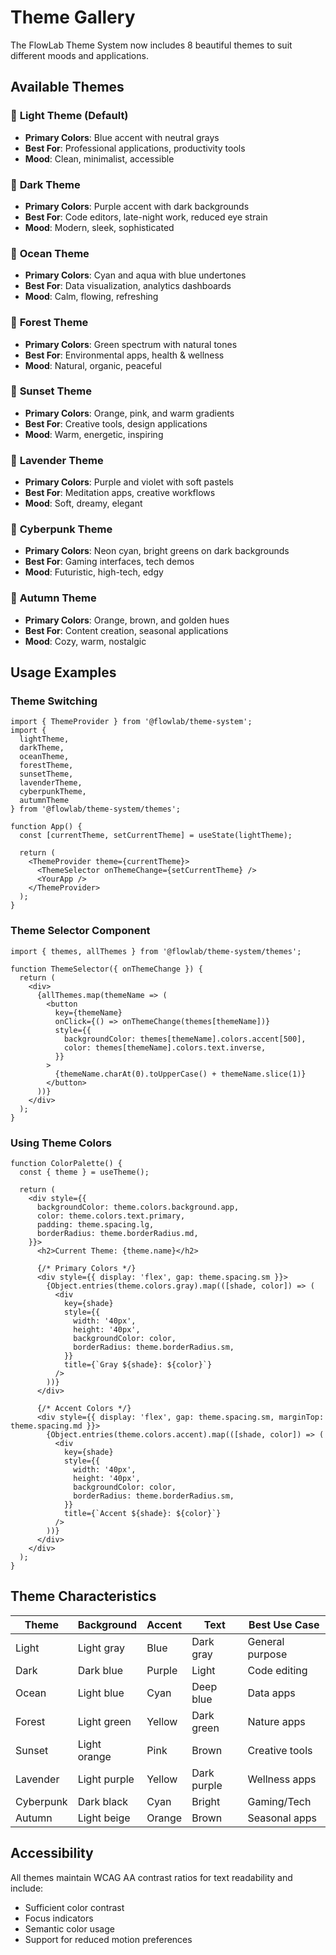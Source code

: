 # Theme Gallery

The FlowLab Theme System now includes 8 beautiful themes to suit different moods and applications.

## Available Themes

### 🌅 **Light Theme** (Default)
- **Primary Colors**: Blue accent with neutral grays
- **Best For**: Professional applications, productivity tools
- **Mood**: Clean, minimalist, accessible

### 🌙 **Dark Theme**
- **Primary Colors**: Purple accent with dark backgrounds
- **Best For**: Code editors, late-night work, reduced eye strain
- **Mood**: Modern, sleek, sophisticated

### 🌊 **Ocean Theme**
- **Primary Colors**: Cyan and aqua with blue undertones
- **Best For**: Data visualization, analytics dashboards
- **Mood**: Calm, flowing, refreshing

### 🌲 **Forest Theme**
- **Primary Colors**: Green spectrum with natural tones
- **Best For**: Environmental apps, health & wellness
- **Mood**: Natural, organic, peaceful

### 🌅 **Sunset Theme**
- **Primary Colors**: Orange, pink, and warm gradients
- **Best For**: Creative tools, design applications
- **Mood**: Warm, energetic, inspiring

### 💜 **Lavender Theme**
- **Primary Colors**: Purple and violet with soft pastels
- **Best For**: Meditation apps, creative workflows
- **Mood**: Soft, dreamy, elegant

### 🤖 **Cyberpunk Theme**
- **Primary Colors**: Neon cyan, bright greens on dark backgrounds
- **Best For**: Gaming interfaces, tech demos
- **Mood**: Futuristic, high-tech, edgy

### 🍂 **Autumn Theme**
- **Primary Colors**: Orange, brown, and golden hues
- **Best For**: Content creation, seasonal applications
- **Mood**: Cozy, warm, nostalgic

## Usage Examples

### Theme Switching
```tsx
import { ThemeProvider } from '@flowlab/theme-system';
import { 
  lightTheme, 
  darkTheme, 
  oceanTheme, 
  forestTheme,
  sunsetTheme,
  lavenderTheme,
  cyberpunkTheme,
  autumnTheme 
} from '@flowlab/theme-system/themes';

function App() {
  const [currentTheme, setCurrentTheme] = useState(lightTheme);

  return (
    <ThemeProvider theme={currentTheme}>
      <ThemeSelector onThemeChange={setCurrentTheme} />
      <YourApp />
    </ThemeProvider>
  );
}
```

### Theme Selector Component
```tsx
import { themes, allThemes } from '@flowlab/theme-system/themes';

function ThemeSelector({ onThemeChange }) {
  return (
    <div>
      {allThemes.map(themeName => (
        <button
          key={themeName}
          onClick={() => onThemeChange(themes[themeName])}
          style={{
            backgroundColor: themes[themeName].colors.accent[500],
            color: themes[themeName].colors.text.inverse,
          }}
        >
          {themeName.charAt(0).toUpperCase() + themeName.slice(1)}
        </button>
      ))}
    </div>
  );
}
```

### Using Theme Colors
```tsx
function ColorPalette() {
  const { theme } = useTheme();
  
  return (
    <div style={{
      backgroundColor: theme.colors.background.app,
      color: theme.colors.text.primary,
      padding: theme.spacing.lg,
      borderRadius: theme.borderRadius.md,
    }}>
      <h2>Current Theme: {theme.name}</h2>
      
      {/* Primary Colors */}
      <div style={{ display: 'flex', gap: theme.spacing.sm }}>
        {Object.entries(theme.colors.gray).map(([shade, color]) => (
          <div
            key={shade}
            style={{
              width: '40px',
              height: '40px',
              backgroundColor: color,
              borderRadius: theme.borderRadius.sm,
            }}
            title={`Gray ${shade}: ${color}`}
          />
        ))}
      </div>
      
      {/* Accent Colors */}
      <div style={{ display: 'flex', gap: theme.spacing.sm, marginTop: theme.spacing.md }}>
        {Object.entries(theme.colors.accent).map(([shade, color]) => (
          <div
            key={shade}
            style={{
              width: '40px',
              height: '40px',
              backgroundColor: color,
              borderRadius: theme.borderRadius.sm,
            }}
            title={`Accent ${shade}: ${color}`}
          />
        ))}
      </div>
    </div>
  );
}
```

## Theme Characteristics

| Theme | Background | Accent | Text | Best Use Case |
|-------|------------|--------|------|---------------|
| Light | Light gray | Blue | Dark gray | General purpose |
| Dark | Dark blue | Purple | Light | Code editing |
| Ocean | Light blue | Cyan | Deep blue | Data apps |
| Forest | Light green | Yellow | Dark green | Nature apps |
| Sunset | Light orange | Pink | Brown | Creative tools |
| Lavender | Light purple | Yellow | Dark purple | Wellness apps |
| Cyberpunk | Dark black | Cyan | Bright | Gaming/Tech |
| Autumn | Light beige | Orange | Brown | Seasonal apps |

## Accessibility

All themes maintain WCAG AA contrast ratios for text readability and include:
- Sufficient color contrast
- Focus indicators
- Semantic color usage
- Support for reduced motion preferences